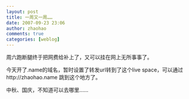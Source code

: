 ```yaml
---
layout: post
title: 一周又一周……
date: 2007-09-23 23:06
author: zhaohao
comments: true
categories: [weblog]
---
```

周六跑断腿终于把网费给补上了，又可以挂在网上无所事事了。

今天开了.name的域名，暂时设置了转发url转到了这个live space，可以通过http://zhaohao.name 跳到这个地方了。

中秋、国庆，不知道可以去哪里……
